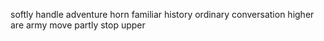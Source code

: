 softly handle adventure horn familiar history ordinary conversation higher are army move partly stop upper